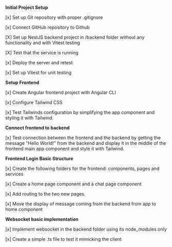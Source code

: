 **Initial Project Setup**

   [x] Set up Git repository with proper .gitignore

   [x] Connect GitHub repository to Github

   [X] Set up NestJS backend project in /backend folder without any functionality and with Vitest testing

   [X] Test that the service is running

   [x] Deploy the server and retest

   [x] Set up Vitest for unit testing

**Setup Frontend**

   [x] Create Angular frontend project with Angular CLI

   [x] Configure Tailwind CSS

   [x] Test Tailwinds configuration by simplifying the app component and styling it with Tailwind.

**Connect frontend to backend**

   [x] Test connection between the frontend and the backend by getting the message "Hello World!" from the backend and display it in the middle of the frontend main app component and style it with Tailwind.

**Frontend Login Basic Structure**

   [x] Create the following folders for the frontend: components, pages and services

   [x] Create a home page component and a chat page component

   [x] Add routing to the two new pages

   [x] Move the display of message coming from the backend from app to home component

**Websocket basic implementation**

   [x] Implement websocket in the backend folder using its node_modules only

   [x] Create a simple .ts file to test it mimicking the client
